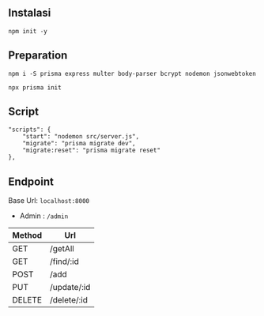 ## Instalasi

```
npm init -y
```

## Preparation

```
npm i -S prisma express multer body-parser bcrypt nodemon jsonwebtoken
```

```
npx prisma init
```

## Script

```
"scripts": {
    "start": "nodemon src/server.js",
    "migrate": "prisma migrate dev",
    "migrate:reset": "prisma migrate reset"
},
```

## Endpoint

Base Url: `localhost:8000`

- Admin : `/admin`

| Method | Url         |
| ------ | ----------- |
| GET    | /getAll     |
| GET    | /find/:id   |
| POST   | /add        |
| PUT    | /update/:id |
| DELETE | /delete/:id |
